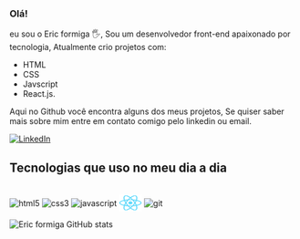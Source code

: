 
### Olá!

eu sou o Eric formiga 🖐️, Sou um desenvolvedor front-end apaixonado por tecnologia, Atualmente crio projetos com:
- HTML
- CSS
- Javscript 
- React.js.

Aqui no Github você encontra alguns dos meus projetos, Se quiser saber mais sobre mim entre em contato comigo pelo linkedin ou email.

 [![LinkedIn](https://img.shields.io/badge/LinkedIn-0077B5?style=for-the-badge&logo=linkedin&logoColor=white)](https://github.com/Eric-Formiga)

 ## Tecnologias que uso no meu dia a dia

<div style="display: inline-block"><br/>
<img align="center" alt="html5" src="https://img.shields.io/badge/HTML5-E34F26?style=for-the-badge&logo=html5&logoColor=white" />
<img align="center" alt="css3" src="https://img.shields.io/badge/CSS3-1572B6?style=for-the-badge&logo=css3&logoColor=white/" />
<img align="center" alt="javascript" src="https://img.shields.io/badge/JavaScript-F7DF1E?style=for-the-badge&logo=javascript&logoColor=black" />
 <img align="center" alt="Rafa-React" height="30" width="40" src="https://raw.githubusercontent.com/devicons/devicon/master/icons/react/react-original.svg">
<img align="center" alt="git" src="https://img.shields.io/badge/GIT-E44C30?style=for-the-badge&logo=git&logoColor=white" />
</div>
<br/>

 ![Eric formiga GitHub stats](https://github-readme-stats.vercel.app/api?username=Eric-Formiga&show_icons=true&theme=dracula)



